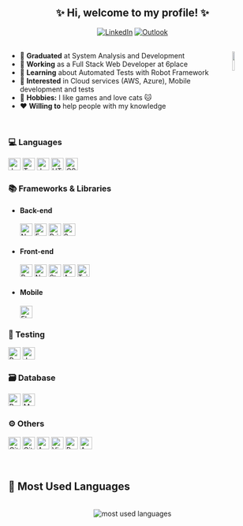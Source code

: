 <h2 align="center">✨ Hi, welcome to my profile! ✨</h2>
<div align="center">
  <span> 
    <a href="https://www.linkedin.com/in/lucianatsoares/" target="_blank"><img src="https://img.shields.io/badge/LinkedIn-0077B5?style=flat&logo=linkedin&logoColor=white" alt="LinkedIn"></a>
    <a href="mailto:lucianat.s@hotmail.com" target="_blank"><img src="https://img.shields.io/badge/Microsoft_Outlook-0078D4?style=flat&logo=microsoft-outlook&logoColor=white" alt="Outlook"></a>
  </span>
</div>
<br>

<div>
  <img src="https://media1.giphy.com/media/MDJ9IbxxvDUQM/giphy.gif?cid=ecf05e47ybtdacg698qi13se8wg0143cd9208geeuq6ul8kz&rid=giphy.gif" width="10%" align="right"/>
  <ul>
    <li>🏫 <strong>Graduated</strong> at System Analysis and Development</li>
    <li>💼 <strong>Working</strong> as a Full Stack Web Developer at 6place</li>
    <li>🌱 <strong>Learning</strong> about Automated Tests with Robot Framework</li>
    <li>🚩 <strong>Interested</strong> in Cloud services (AWS, Azure), Mobile development and tests</li>
    <li>🎨 <strong>Hobbies:</strong> I like games and love cats 🐱</li>
    <li>❤ <strong>Willing to</strong> help people with my knowledge</li>
  </ul>
</div>
<br>

### 💻 Languages

<p align="left"> 
  <a href="https://developer.mozilla.org/en-US/docs/Web/JavaScript" target="_blank"><img alt="JavaScript" src="https://img.shields.io/badge/JavaScript-%23323330.svg?style=flat&logo=javascript&logoColor=%23F7DF1E" height=25></a>
  <a href="https://www.typescriptlang.org" target="_blank"><img alt="TypeScript" src="https://img.shields.io/badge/TypeScript-%23007ACC.svg?style=flat&logo=typescript&logoColor=white" height=25></a>
  <a href="#" target="_blank"><img alt="Java" src="https://img.shields.io/badge/Java-%23ED8B00.svg?style=flat&logo=java&logoColor=white" height=25></a>
  <a href="https://developer.mozilla.org/en-US/docs/Web/HTML" target="_blank"><img alt="HTML5" src="https://img.shields.io/badge/HTML5-%23E34F26.svg?style=flat&logo=html5&logoColor=white" height=25></a>
  <a href="https://developer.mozilla.org/en-US/docs/Web/CSS" target="_blank"><img alt="CSS3" src="https://img.shields.io/badge/CSS3-%231572B6.svg?style=flat&logo=css3&logoColor=white" height=25></a>
</p>

### 📚 Frameworks & Libraries

- #### Back-end<p align="left"> 
  <a href="https://nodejs.org/en" target="_blank"><img alt="Node.js" src="https://img.shields.io/badge/Node.js-6DA55F?style=flat&logo=node.js&logoColor=white" height=25></a>
  <a href="https://expressjs.com/" target="_blank"><img alt="Express" src="https://img.shields.io/badge/Express.js-%23404d59.svg?style=flat&logo=express&logoColor=%2361DAFB" height=25></a>
  <a href="https://www.prisma.io/" target="_blank"><img alt="Prisma" src="https://img.shields.io/badge/Prisma-01354D?style=flat&logo=Prisma&logoColor=white" height=25></a>
  <a href="https://spring.io/projects/spring-boot/" target="_blank"><img alt="SpringBoot" src="https://img.shields.io/badge/Spring_Boot-%236DB33F.svg?style=flat&logo=spring&logoColor=white" height=25></a>
</p>

- #### Front-end<p align="left"> 
  <a href="https://legacy.reactjs.org/" target="_blank"><img alt="React" src="https://img.shields.io/badge/React-%2320232a.svg?style=flat&logo=react&logoColor=%2361DAFB" height=25></a>
  <a href="https://nextjs.org/" target="_blank"><img alt="Next" src="https://img.shields.io/badge/Next-black?style=flat&logo=next.js&logoColor=white" height=25></a>
  <a href="https://styled-components.com/" target="_blank"><img alt="Styled components" src="https://img.shields.io/badge/Styled--components-DB7093?style=flat&logo=styled-components&logoColor=white" height=25></a>
  <a href="https://angular.io/" target="_blank"><img alt="Angular" src="https://img.shields.io/badge/Angular-%23DD0031.svg?style=flat&logo=angular&logoColor=white" height=25></a>
  <a href="https://tailwindcss.com/" target="_blank"><img alt="Tailwind" src="https://img.shields.io/badge/TailwindCSS-%2338B2AC.svg?style=flat&logo=tailwind-css&logoColor=white" height=25></a>
</p>

- #### Mobile<p align="left"> 
  <a href="https://flutter.dev/" target="_blank"><img alt="Flutter" src="https://img.shields.io/badge/Flutter-%2302569B.svg?style=flat&logo=Flutter&logoColor=white" height=25></a>
</p>

### 🧪 Testing

<p align="left"> 
  <a href="https://robotframework.org/" target="_blank"><img alt="Robot Framework" src="https://img.shields.io/badge/-Robot_Framework-009A91?style=flat&logo=robot-framework&logoColor=white" height=25></a>
  <a href="https://jestjs.io/" target="_blank"><img alt="Jest" src="https://img.shields.io/badge/-Jest-%23C21325?style=flat&logo=jest&logoColor=white" height=25></a>
</p>

### 🗃️ Database

<p align="left">
  <a href="https://www.postgresql.org" target="_blank"><img alt="Postgres" src="https://img.shields.io/badge/Postgres-%23316192.svg?style=flat&logo=postgresql&logoColor=white" height=25></a>
  <a href="https://www.mysql.com" target="_blank"><img alt="MySQL" src="https://img.shields.io/badge/MySQL-%2300f.svg?flat&logo=mysql&logoColor=white" height=25></a>
</p>

### ⚙️ Others
<p align="left"> 
  <a href="https://git-scm.com/" target="_blank"><img alt="Git" src="https://img.shields.io/badge/Git-%23F05033.svg?style=flat&logo=git&logoColor=white" height=25></a>
  <a href="https://github.com" target="_blank"><img alt="GitHub" src="https://img.shields.io/badge/GitHub-%23121011.svg?style=flat&logo=github&logoColor=white" height=25></a>
  <a href="https://azure.microsoft.com/en-us/products/devops/" target="_blank"><img alt="Azure Devops" src="https://img.shields.io/badge/Azure_DevOps-%230072C6.svg?style=flat&logo=azure-devops&logoColor=white" height=25></a>
  <a href="https://code.visualstudio.com" target="_blank"><img alt="Visual studio code" src="https://img.shields.io/badge/Visual%20Studio%20Code-white.svg?style=flat&logo=visual-studio-code&logoColor=0078d7" height=25></a>
  <a href="https://www.postman.com" target="_blank"><img alt="Postman" src="https://img.shields.io/badge/Postman-FF6C37?style=flat&logo=postman&logoColor=white" height=25></a>
  <a href="https://azure.microsoft.com/en-us/free/" target="_blank"><img alt="Azure" src="https://img.shields.io/badge/Azure-%230072C6.svg?style=flat&logo=microsoftazure&logoColor=white" height=25></a>
</p>
<br>

## 🌟 Most Used Languages

<div align="center"><br>
  <img src="https://github-readme-stats.vercel.app/api/top-langs/?username=lucianaTSoares&layout=compact&hide=c&langs_count=10&theme=omni&hide_border=true" alt="most used languages">
</div>

